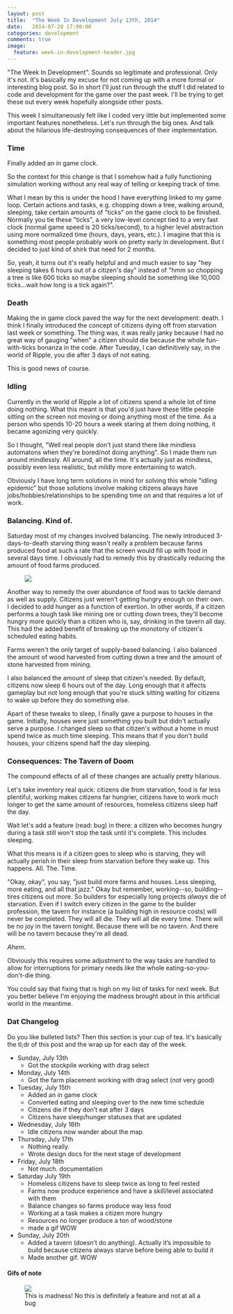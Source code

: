 ```yaml
---
layout: post
title:  "The Week In Development July 13th, 2014"
date:   2014-07-20 17:00:00
categories: development
comments: true
image:
  feature: week-in-development-header.jpg
---
```


"The Week In Development". Sounds so legitimate and professional. Only it's not. It's basically my excuse for not coming up with a more formal or interesting blog post. So in short I'll just run through the stuff I did related to code and development for the game over the past week. I'll be trying to get these out every week hopefully alongside other posts.

This week I simultaneously felt like I coded very little but implemented some important features nonetheless. Let's run through the big ones. And talk about the hilarious life-destroying consequences of their implementation.


### Time

Finally added an in game clock. 

So the context for this change is that I somehow had a fully functioning simulation working without any real way of telling or keeping track of time. 

What I mean by this is under the hood I have everything linked to my game loop. Certain actions and tasks, e.g. chopping down a tree, walking around, sleeping, take certain amounts of "ticks" on the game clock to be finished. Normally you tie these "ticks", a very low-level concept tied to a very fast clock (normal game speed is 20 ticks/second), to a higher level abstraction using more normalized time (hours, days, years, etc.). I imagine that this is something most people probably work on pretty early in development. But I decided to just kind of shirk that need for 2 months. 

So, yeah, it turns out it's really helpful and and much easier to say "hey sleeping takes 6 hours out of a citizen's day" instead of "hmm so chopping a tree is like 600 ticks so maybe sleeping should be something like 10,000 ticks...wait how long is a tick again?".

### Death

Making the in game clock paved the way for the next development: death. I think I finally introduced the concept of citizens dying off from starvation last week or something. The thing was, it was really janky because I had no great way of gauging "when" a citizen should die because the whole fun-with-ticks bonanza in the code. After Tuesday, I can definitively say, in the world of Ripple, you die after 3 days of not eating. 

This is good news of course.

### Idling

Currently in the world of Ripple a lot of citizens spend a whole lot of time doing nothing. What this meant is that you'd just have these little people sitting on the screen not moving or doing anything most of the time. As a person who spends 10-20 hours a week staring at them doing nothing, it became agonizing very quickly.

So I thought, "Well real people don't just stand there like mindless automatons when they're bored/not doing anything". So I made them run around mindlessly. All around, all the time. It's actually just as mindless, possibly even less realistic, but mildly more entertaining to watch.

Obviously I have long term solutions in mind for solving this whole "idling epidemic" but those solutions involve making citizens always have jobs/hobbies/relationships to be spending time on and that requires a lot of work.

### Balancing. Kind of.

Saturday most of my changes involved balancing. The newly introduced 3-days-to-death starving thing wasn't really a problem because farms produced food at such a rate that the screen would fill up with food in several days time. I obviously had to remedy this by drastically reducing the amount of food farms produced.

<figure>
  <img src="{{ site.baseurl }}/images/overproducing-farm.gif">
</figure>

Another way to remedy the over abundance of food was to tackle demand as well as supply. Citizens just weren't getting hungry enough on their own. I decided to add hunger as a function of exertion. In other words, if a citizen performs a tough task like mining ore or cutting down trees, they'll become hungry more quickly than a citizen who is, say, drinking in the tavern all day. This had the added benefit of breaking up the monotony of citizen's scheduled eating habits.

Farms weren't the only target of supply-based balancing. I also balanced the amount of wood harvested from cutting down a tree and the amount of stone harvested from mining.

I also balanced the amount of sleep that citizen's needed. By default, citizens now sleep 6 hours out of the day. Long enough that it affects gameplay but not long enough that you're stuck sitting waiting for citizens to wake up before they do something else.

Apart of these tweaks to sleep, I finally gave a purpose to houses in the game. Initially, houses were just something you built but didn't actually serve a purpose. I changed sleep so that citizen's without a home in must spend twice as much time sleeping. This means that if you don't build houses, your citizens spend half the day sleeping.

### Consequences: The Tavern of Doom

The compound effects of all of these changes are actually pretty hilarious.

Let's take inventory real quick: citizens die from starvation, food is far less plentiful, working makes citizens far hungrier, citizens have to work much longer to get the same amount of resources, homeless citizens sleep half the day.

Wait let's add a feature (read: bug) in there: a citizen who becomes hungry during a task still won't stop the task until it's complete. This includes sleeping.

What this means is if a citizen goes to sleep who is starving, they will actually perish in their sleep from starvation before they wake up. This happens. All. The. Time.

"Okay, okay", you say, "just build more farms and houses. Less sleeping, more eating, and all that jazz." Okay but remember, working--so, building--tires citizens out more. So builders for especially long projects *always* die of starvation. Even if I switch every citizen in the game to the builder profession, the tavern for instance (a building high in resource costs) will never be completed. They will all die. They will all die every time. There will be no joy in the tavern tonight. Because there will be no tavern. And there will be no tavern because they're all dead.

*Ahem*. 

Obviously this requires some adjustment to the way tasks are handled to allow for interruptions for primary needs like the whole eating-so-you-don't-die thing.

You could say that fixing that is high on my list of tasks for next week. But you better believe I'm enjoying the madness brought about in this artificial world in the meantime. 



### Dat Changelog

Do you like bulleted lists? Then this section is your cup of tea. It's basically the tl;dr of this post and the wrap up for each day of the week.

* Sunday, July 13th
  * Got the stockpile working with drag select
* Monday, July 14th
  * Got the farm placement working with drag select (not very good)
* Tuesday, July 15th
  * Added an in game clock
  * Converted eating and sleeping over to the new time schedule
  * Citizens die if they don’t eat after 3 days
  * Citizens have sleep/hunger statuses that are updated
* Wednesday, July 16th
  * Idle citizens now wander about the map
* Thursday, July 17th
  * Nothing really.
  * Wrote design docs for the next stage of development
* Friday, July 18th
  * Not much. documentation
* Saturday July 19th
  * Homeless citizens have to sleep twice as long to feel rested
  * Farms now produce experience and have a skill/level associated with them
  * Balance changes so farms produce way less food
  * Working at a task makes a citizen more hungry
  * Resources no longer produce a ton of wood/stone
  * made a gif WOW
* Sunday, July 20th
  * Added a tavern (doesn’t do anything). Actually it’s impossible to build because citizens always starve before being able to build it
  * Made another gif. WOW



#### Gifs of note
<figure>
  <img src="{{ site.baseurl }}/images/mindless-citizens.gif">
  <figcaption>This is madness! No this is definitely a feature and not at all a bug</figcaption>
</figure>